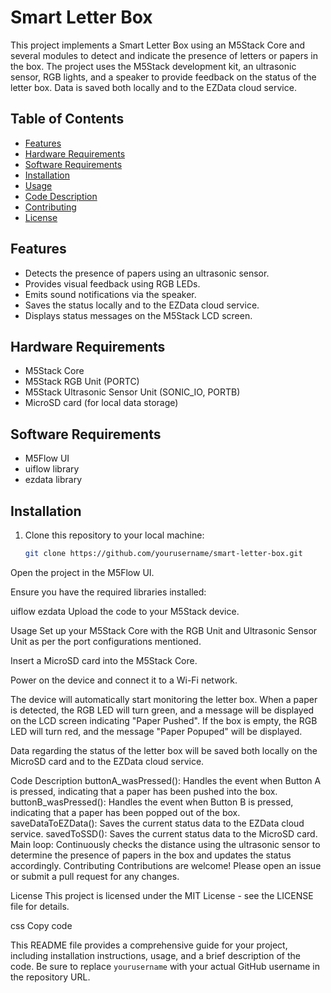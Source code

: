 # Smart Letter Box

This project implements a Smart Letter Box using an M5Stack Core and several modules to detect and indicate the presence of letters or papers in the box. The project uses the M5Stack development kit, an ultrasonic sensor, RGB lights, and a speaker to provide feedback on the status of the letter box. Data is saved both locally and to the EZData cloud service.

## Table of Contents
- [Features](#features)
- [Hardware Requirements](#hardware-requirements)
- [Software Requirements](#software-requirements)
- [Installation](#installation)
- [Usage](#usage)
- [Code Description](#code-description)
- [Contributing](#contributing)
- [License](#license)

## Features
- Detects the presence of papers using an ultrasonic sensor.
- Provides visual feedback using RGB LEDs.
- Emits sound notifications via the speaker.
- Saves the status locally and to the EZData cloud service.
- Displays status messages on the M5Stack LCD screen.

## Hardware Requirements
- M5Stack Core
- M5Stack RGB Unit (PORTC)
- M5Stack Ultrasonic Sensor Unit (SONIC_IO, PORTB)
- MicroSD card (for local data storage)

## Software Requirements
- M5Flow UI
- uiflow library
- ezdata library

## Installation
1. Clone this repository to your local machine:
   ```sh
   git clone https://github.com/yourusername/smart-letter-box.git
Open the project in the M5Flow UI.

Ensure you have the required libraries installed:

uiflow
ezdata
Upload the code to your M5Stack device.

Usage
Set up your M5Stack Core with the RGB Unit and Ultrasonic Sensor Unit as per the port configurations mentioned.

Insert a MicroSD card into the M5Stack Core.

Power on the device and connect it to a Wi-Fi network.

The device will automatically start monitoring the letter box. When a paper is detected, the RGB LED will turn green, and a message will be displayed on the LCD screen indicating "Paper Pushed". If the box is empty, the RGB LED will turn red, and the message "Paper Popuped" will be displayed.

Data regarding the status of the letter box will be saved both locally on the MicroSD card and to the EZData cloud service.

Code Description
buttonA_wasPressed(): Handles the event when Button A is pressed, indicating that a paper has been pushed into the box.
buttonB_wasPressed(): Handles the event when Button B is pressed, indicating that a paper has been popped out of the box.
saveDataToEZData(): Saves the current status data to the EZData cloud service.
savedToSSD(): Saves the current status data to the MicroSD card.
Main loop: Continuously checks the distance using the ultrasonic sensor to determine the presence of papers in the box and updates the status accordingly.
Contributing
Contributions are welcome! Please open an issue or submit a pull request for any changes.

License
This project is licensed under the MIT License - see the LICENSE file for details.

css
Copy code


This README file provides a comprehensive guide for your project, including installation instructions, usage, and a brief description of the code. Be sure to replace `yourusername` with your actual GitHub username in the repository URL.
